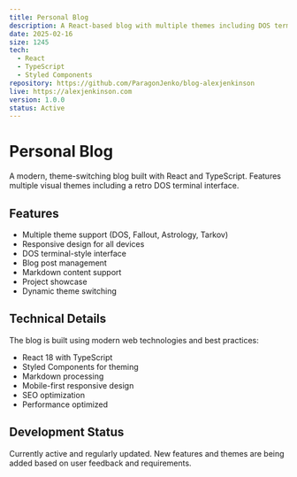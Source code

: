 ```yaml
---
title: Personal Blog
description: A React-based blog with multiple themes including DOS terminal style
date: 2025-02-16
size: 1245
tech:
  - React
  - TypeScript
  - Styled Components
repository: https://github.com/ParagonJenko/blog-alexjenkinson
live: https://alexjenkinson.com
version: 1.0.0
status: Active
---
```


# Personal Blog

A modern, theme-switching blog built with React and TypeScript. Features multiple visual themes including a retro DOS terminal interface.

## Features

- Multiple theme support (DOS, Fallout, Astrology, Tarkov)
- Responsive design for all devices
- DOS terminal-style interface
- Blog post management
- Markdown content support
- Project showcase
- Dynamic theme switching

## Technical Details

The blog is built using modern web technologies and best practices:

- React 18 with TypeScript
- Styled Components for theming
- Markdown processing
- Mobile-first responsive design
- SEO optimization
- Performance optimized

## Development Status

Currently active and regularly updated. New features and themes are being added based on user feedback and requirements.
